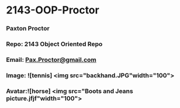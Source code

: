 # 2143-OOP-Proctor
### Paxton Proctor
### Repo: 2143 Object Oriented Repo
### Email: Pax.Proctor@gmail.com
### Image: ![tennis] <img src="backhand.JPG"width="100">
### Avatar:![horse] <img src="Boots and Jeans picture.jfjf"width="100">
